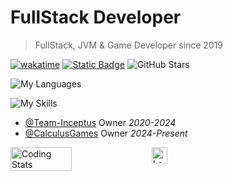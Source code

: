 # FullStack Developer
> FullStack, JVM & Game Developer since 2019<br>

[![wakatime](https://wakatime.com/badge/user/7e070bcb-e8c0-46e0-bb61-c8f30217e8ba.svg)](https://wakatime.com/@7e070bcb-e8c0-46e0-bb61-c8f30217e8ba)
[![Static Badge](https://img.shields.io/badge/gmitch215-website-green?logo=data%3Aimage%2Fjpeg%3Bbase64%2C%2F9j%2F4AAQSkZJRgABAQAAAAAAAAD%2F2wBDAAMCAgICAgMCAgIDAwMDBAYEBAQEBAgGBgUGCQgKCgkICQkKDA8MCgsOCwkJDRENDg8QEBEQCgwSExIQEw8QEBD%2F2wBDAQMDAwQDBAgEBAgQCwkLEBAQEBAQEBAQEBAQEBAQEBAQEBAQEBAQEBAQEBAQEBAQEBAQEBAQEBAQEBAQEBAQEBD%2FwAARCABAAEADASIAAhEBAxEB%2F8QAGwAAAQUBAQAAAAAAAAAAAAAACAMFBgcJBAL%2FxAAyEAACAQMCBAUDAwMFAAAAAAABAgMEBREABgcSITEIE0FRYRQiIwlxgRUykRZCYnKx%2F8QAGgEAAwADAQAAAAAAAAAAAAAAAgMEAAEFBv%2FEACYRAAICAgAFBAMBAAAAAAAAAAECAAMEEQUSITFRMkFh8BMioXH%2F2gAMAwEAAhEDEQA%2FAMxIo9dKKNeEHTSyDto5keNqWUX%2B%2FwBFaW5gk8uJCrAMEHVsE9M4Gr8j4J7OvVnkFq23XRRU58t7hE080sWD90kpH48gBm5cKMY7d9UPtG%2Fna%2B4qC%2BmHzo6SdWmiwD5sOfyJ16fcuR%2FOtaeHu%2F6OptNdTVe0qHadrtLtDZrRRVCzxXSnmiSQycoUHm%2B%2FyyrA93LdDnXM4g9lemU6E9DwVMaxWWxAzfPj4mSN3tNTZLtW2WtRkqKGpkppFZSCGRiOx7ds%2FwA65SPjRDeMPgjX8Pd5nf8ARVEtZY92VUkpd2LtR1uOZ6dm%2FwBykZZG78qsD1XJHvVWJkpmUrdWdg%2FTOPk0NjXNU40QYm0fsNISR5%2BNdZwRpN1GemqYgzgX00sqScgl8tuTP93Kcf50ivYantjuslFtiK4RwGVKXKSoj8p5Q2OYfPUaqxMdchmDNy6G%2B2%2B0TY5QDQ3IUWHluwwwCk9PXprRvYt5qLf9NaUqVFD9PAseW%2B5h5SkN17gj7S3vnv6CRw2%2F0Pvnfu27bdKSmLVF0pkdJE8iV%2FvBwGXHN1A9SdXldrtcanjfUUVspqi4EWlKGZQfx0j8xkMpB6dOflYdyGIHbQZnCkyKmrBDjWxr2%2B%2BJVg5xxrQ%2Fb2MmPikqJtz%2BHm8pTxrVy01fBdj%2BPLQU8U2GYY7ABwCx6YY%2B%2BgCz6HWqe7drVl%2B4Wrwf29vyHatq3vbI%2FwCvV1Raf6ikkUo5lSNQUeNRyqMoxwQwwfSj4P04NmQTB7n4mVqYs5KW3Z8%2FmEfBmnVQf31NRw4YSfiq6jvuFlZpy7Da41Ad9NeG6dtaS7W%2FT%2B8PV0gqrb9RvKukoaR7hLXS3aKnmmWEqzoESMxRKy8y5w5UkHmONBx4ouDe2eA3Embh5Ybvfbq0cEVxWsr6eGGGWjqAZKYxBCWc%2BWQHZsDnDADpp1lTV%2BqTK4bpKQHvqc8PKZ7vbr3ZFAZ5aVnjX3JUr%2F6F1A1Org8MFmlvHFShae2%2FWWqijaa6I39vkHAUHqMkvy4XPXB9M63RaaX5tef6IrIRnrIQ6Mnnh18PnEQ8QLJvG9bKqo7FbYXuklVUgxRKDE4gcEjJ%2FKUI5c4Iz0Azq4N8X%2Bj4b1V9vcFPSTX7dZpo6ZY6doVipaaERJJKGJLnnMmCcc%2BFyAAdTbhv4m7ls%2Fb27%2BFHFC%2FVNSthrVttngko2cizmNeRUkUBXZonwQWyMD00KviF4jtfLlW3elWamavX6a3QzOGlip0GOdsevXvjBZvXB0XDVYubcgfoo38E%2BPv8kCX3OeRtcxPt48mFZ4O7XX7qhtF13bW1l3ob5e%2FMWCrkLxpRvL5QIHoJH52x2HmdAM6Ou58HuFlBZ6urtmyI%2BaljaRo6KpkilYKMsqnmI5sZwD3OB0zoOOD01BtXYtfQW2pjjr7FZbe9uiJw0jU0sEj8vucR5x3wSffRb2LipYq2uMtPVjybxaVv1KCRhlVSsy%2F9hyqSP39tOtd3bm7f5OiUI6CVDxc2kvD2ptVwslbUT22%2BiM0rSDlmCOV54XxjI5Hz8%2BoyNZteNnibScSeMcSUbRSrtWy0m3Hnj6iV4C5YZ9eQvyZ9w2jH%2FUB8U9r27aNvWDa1TE1%2BmtQq6KNME0RqY1%2FO3tyRjCD1ZvZTrLiSVnZnd2d2JZmY5LE9SSfUk%2Buk22FgFPeEo1EbVQVV2r6e2USo09VIIowzhV5j7segHzq1l3Jf%2BF1lGzJJaG1%2FUxiepmoA7VFXksoYucHsCBygADsR11WG1LjTWrcdtuNYB5FPUpJISucLnqcfHf8AjSm5r7U7iv1ZdqmYy%2BdIVjPtEvRFA9AFA0NVi1jm1szGXmGtx%2Bu%2FEa91xKUU8tMh6GR5DJO%2FyXPb%2BP8AJ1FppZZ2kmmkaSRwSzsxLE%2FJPfSIbp8a9BgfXQ2WvaduZpK0r9I1NBtrXi3R1VGl6aY0g8n6jyWxIqNGo5l%2BR3%2BcEakfEbddq4fW6C57U3vU3uG3UVZP5ZOPpoORmMKEdg3M2R6cx0Flq8RO7aNUW5Wy31%2FLGsTP90TMFHTOMjP7AD40%2FQeIyz1cUlJeNnzrDURtFMIZ0kDIwwwIIUkEH31WLqyO8dsa1Kj3Lue87wvlXuTcFY9VX1zh5ZGYnAAwqL7KqgKo9ABpqZ8addzptZKz6jadbVPRykkU1XCVlp%2F%2BPN1Dr7HOff30wySahboYE%2F%2FZ)](https://gmitch215.xyz)
![GitHub Stars](https://img.shields.io/github/stars/gmitch215?style=flat&color=gold)

![My Languages](https://skillicons.dev/icons?i=kotlin,java,svelte,nodejs,js,html,css,cpp,py,c)

![My Skills](https://skillicons.dev/icons?i=github,git,idea,clion,webstorm,vscode,gradle,npm,maven,blender,premiere,photoshop)

- [@Team-Inceptus](https://github.com/Team-Inceptus) Owner *2020-2024*<br>
- [@CalculusGames](https://github.com/CalculusGames) Owner *2024-Present*

<div style="display: flex;">
<img src="https://github-readme-stats.vercel.app/api?username=gmitch215&show_icons=true&theme=dark" alt="Coding Stats" title="Coding Stats" style="width: 44%; height: auto;">
&nbsp;
<a href="https://leetcode.com/gmitch215/"><img src="https://leetcard.jacoblin.cool/gmitch215" alt="LeetCode Stats" title="LeetCode Stats" style="width: 46%; height: auto;"></a>
</div>

